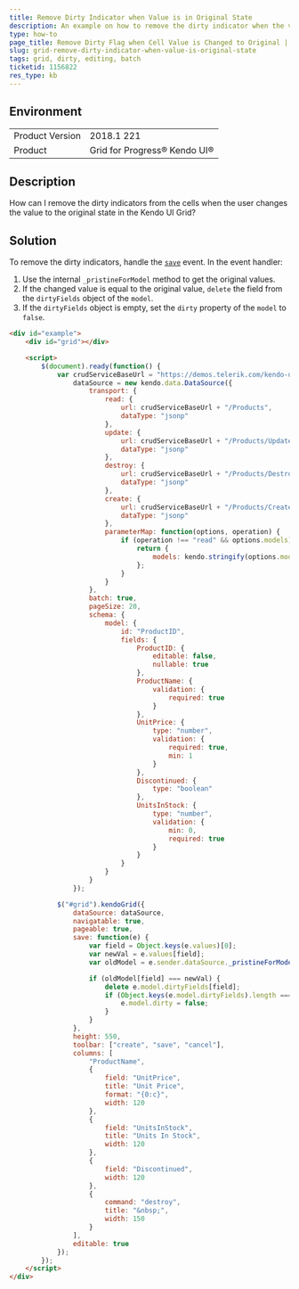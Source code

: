 ```yaml
---
title: Remove Dirty Indicator when Value is in Original State 
description: An example on how to remove the dirty indicator when the value is put back to the original state in the Kendo UI Grid.
type: how-to
page_title: Remove Dirty Flag when Cell Value is Changed to Original | Kendo UI Grid
slug: grid-remove-dirty-indicator-when-value-is-original-state
tags: grid, dirty, editing, batch
ticketid: 1156822
res_type: kb
---
```


## Environment
<table>
	<tr>
		<td>Product Version</td>
		<td>2018.1 221</td>
	</tr>
	<tr>
		<td>Product</td>
		<td>Grid for Progress® Kendo UI®</td>
	</tr>
</table>

## Description

How can I remove the dirty indicators from the cells when the user changes the value to the original state in the Kendo UI Grid?

## Solution

To remove the dirty indicators, handle the [`save`](https://docs.telerik.com/kendo-ui/api/javascript/ui/grid/events/save) event. In the event handler:

1. Use the internal `_pristineForModel` method to get the original values.
1. If the changed value is equal to the original value, `delete` the field from the `dirtyFields` object of the `model`.
1. If the `dirtyFields` object is empty, set the `dirty` property of the `model` to `false`.

```html
<div id="example">
	<div id="grid"></div>

	<script>
		$(document).ready(function() {
			var crudServiceBaseUrl = "https://demos.telerik.com/kendo-ui/service",
				dataSource = new kendo.data.DataSource({
					transport: {
						read: {
							url: crudServiceBaseUrl + "/Products",
							dataType: "jsonp"
						},
						update: {
							url: crudServiceBaseUrl + "/Products/Update",
							dataType: "jsonp"
						},
						destroy: {
							url: crudServiceBaseUrl + "/Products/Destroy",
							dataType: "jsonp"
						},
						create: {
							url: crudServiceBaseUrl + "/Products/Create",
							dataType: "jsonp"
						},
						parameterMap: function(options, operation) {
							if (operation !== "read" && options.models) {
								return {
									models: kendo.stringify(options.models)
								};
							}
						}
					},
					batch: true,
					pageSize: 20,
					schema: {
						model: {
							id: "ProductID",
							fields: {
								ProductID: {
									editable: false,
									nullable: true
								},
								ProductName: {
									validation: {
										required: true
									}
								},
								UnitPrice: {
									type: "number",
									validation: {
										required: true,
										min: 1
									}
								},
								Discontinued: {
									type: "boolean"
								},
								UnitsInStock: {
									type: "number",
									validation: {
										min: 0,
										required: true
									}
								}
							}
						}
					}
				});

			$("#grid").kendoGrid({
				dataSource: dataSource,
				navigatable: true,
				pageable: true,
				save: function(e) {
					var field = Object.keys(e.values)[0];
					var newVal = e.values[field];
					var oldModel = e.sender.dataSource._pristineForModel(e.model);

					if (oldModel[field] === newVal) {
						delete e.model.dirtyFields[field];
						if (Object.keys(e.model.dirtyFields).length === 0) {
							e.model.dirty = false;
						}
					}
				},
				height: 550,
				toolbar: ["create", "save", "cancel"],
				columns: [
					"ProductName",
					{
						field: "UnitPrice",
						title: "Unit Price",
						format: "{0:c}",
						width: 120
					},
					{
						field: "UnitsInStock",
						title: "Units In Stock",
						width: 120
					},
					{
						field: "Discontinued",
						width: 120
					},
					{
						command: "destroy",
						title: "&nbsp;",
						width: 150
					}
				],
				editable: true
			});
		});
	</script>
</div>
```